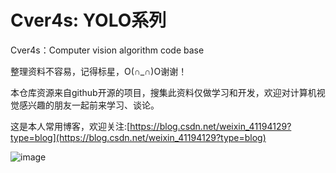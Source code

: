 # Cver4s: YOLO系列
Cver4s：Computer vision algorithm code base

整理资料不容易，记得标星，O(∩_∩)O谢谢！

本仓库资源来自github开源的项目，搜集此资料仅做学习和开发，欢迎对计算机视觉感兴趣的朋友一起前来学习、谈论。

这是本人常用博客，欢迎关注:[https://blog.csdn.net/weixin_41194129?type=blog](https://blog.csdn.net/weixin_41194129?type=blog)

![image](https://user-images.githubusercontent.com/36963108/163676068-3aac29a3-95d5-4fd1-9e04-ae54ceb415fb.png)

